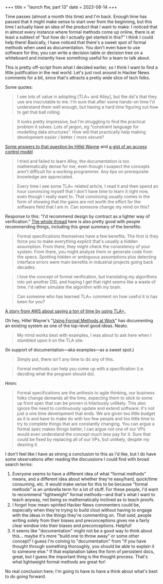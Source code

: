 +++
title = "launch ftw, part 13"
date = 2023-08-14
+++

Time passes (almost a month this time) and I'm back. Enough time has passed that it might make sense to start over from the beginning, but this time I actually have an idea of the product that I want to make: I noticed that in almost every instance where formal methods come up online, there is at least a subtext of "but how do I actually get started in this?" I think I could help there! Basically, I have noticed that there's a sweet spot of formal methods when used as documentation. You don't even have to use software for this; you can write a decision table or decision tree on a whiteboard and instantly have something useful for a team to talk about.

This is pretty off-script from what I decided earlier, so I think I want to find a little justification in the real world. Let's just root around in Hacker News comments for a bit, since that's attracts a pretty wide slice of tech folks.

Some quotes:

> I see lots of value in adopting [TLA+ and Alloy], but the dsl's that they use are inscrutable to me. I'm sure that after some hands-on time I'd understand them well enough, but having a hard time figuring out how to get that ball rolling.

> It looks pretty impressive, but I’m struggling to find the practical problem it solves. Lots of jargon, eg “constraint language for modelling data structures”. How will that practically help making development easier / better / more secure?

[Some answers to that question by Hillel Wayne](https://news.ycombinator.com/item?id=20012979) and [a gist of an access control model](https://gist.github.com/hwayne/2619df2dd7055a57de96f8769c37fca6)

> I tried and failed to learn Alloy, the documentation is too mathematically dense for me, even though I suspect the concepts aren’t difficult for a working programmer. Any tips on prerequisite knowledge are appreciated.

> Every time I see some TLA+ related article, I read it and then spend an hour convincing myself that I don't have time to learn it right now, even though I really want to. That convincing usually comes in the form of showing that the gains are not worth the effort for the software field that I am in. Can someone change my mind on this?

Response to this: "I'd recommend design by contract as a lighter way of verification." [The whole thread](https://news.ycombinator.com/item?id=19661809) here is also pretty good with people recommending things, including this great summary of the benefits:

> Formal specifications themselves have a few benefits. The first is they force you to make everything explicit that's usually a hidden assumption. From there, they might check the consistency of your system. From there, you might analyze them or generate code from the specs. Spotting hidden or ambiguous assumptions plus detecting interface errors were main benefits in industrial projects going back decades.

> I love the concept of formal verification, but translating my algorithms into yet another DSL and hoping I get that right seems like a waste of time. I'd rather simulate the algorithm with my brain.

> Can someone who has learned TLA+ comment on how useful it is has been for you?

[A story from AWS about saving a ton of time by using TLA+.](https://news.ycombinator.com/item?id=19634915)

Oh hey, Hillel Wayne's "[Using Formal Methods at Work](https://www.hillelwayne.com/post/using-formal-methods/)" has documenting an existing system as one of the top-level good ideas. Neato.

> My mind works best with examples, I was about to ask here when I stumbled upon it on the TLA site.

(In support of documentation—aka examples—as a sweet spot.)

> Simply put, there isn't any time to do any of this.

> Formal methods can help you come up with a specification (i.e. deciding what the program should do).

Hmm:

> Formal specifications are the anthesis to agile thinking, our business folks change demands all the time, expecting them to stick to some up front spec that can be proven is hilariously unlikely. This also ignore the need to continuously update and extend software: it's not just a one time development that ends. We are given too little budget as it is and have to make do with too few people and too little time to try to complete things that are constantly changing. You can argue a formal spec makes things better, I can argue not one of our VPs would even understand the concept much less pay for it. Sure that could be fixed by replacing all of our VPs, but unlikely, despite my desiring it.

I don't feel like I have as strong a conclusion to this as I'd like, but I do have some observations after reading the discussions I could find with broad search terms:

1. Everyone seems to have a different idea of what "formal methods" means, and a different idea about whether they're easy/hard, quick/time consuming, etc. It would make sense for this to be because "formal methods" is an umbrella term for a lot of stuff. For these people, I'd want to recommend "lightweight" formal methods—and that's what I want to teach anyway, not being so mathematically inclined as to teach proofs.
2. I forgot how mean-spirited Hacker News commenters could be, especially when they're trying to build clout without having to engage with the ideas in the things they're commenting on. *That said*, people writing solely from their biases and preconceptions gives me a fairly clear window into their biases and preconceptions. Helpful!
3. It seems like "documentation" might not be a good way to think about this… maybe it's more "build one to throw away" or some other concept? I guess I'm coming to "documentation" from "if you have thought through something thoroughly, you should be able to explain it to someone else." If that explanation takes the form of persistent docs, great, but I guess the important thing is the thought process. That's what lightweight formal methods are great for!

No real conclusion here; I'm going to have to have a think about what's best to do going forward.
